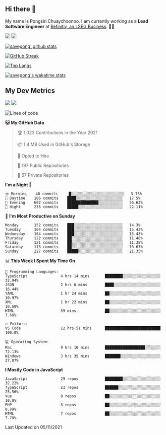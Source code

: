 ## Hi there 👋

My name is Pongsiri Chuaychoonoo. I am currently working as a **Lead Software Engineer** at [Refinitiv, an LSEG Business](https://www.refinitiv.com). 👨‍💻

[<img src="https://img.shields.io/badge/savepong.com-%230077B5.svg?&style=for-the-badge&color=81e6d9" />](https://savepong.com)
[<img src="https://img.shields.io/badge/linkedin-%230077B5.svg?&style=for-the-badge&logo=linkedin&logoColor=white" />](https://www.linkedin.com/in/savepong)

[![savepong' github stats](https://github-readme-stats.vercel.app/api?username=savepong&show_icons=true&count_private=true&theme=gotham&hide_border=true&bg_color=00000000&text_color=768390FF)](https://savepong.com/posts/stats)

[![GitHub Streak](https://github-readme-streak-stats.herokuapp.com?user=savepong&theme=gotham&hide_border=true&background=00000000&dates=768390FF)](https://savepong.com/posts/stats)

[![Top Langs](https://github-readme-stats.vercel.app/api/top-langs/?username=savepong&layout=compact&langs_count=10&theme=gotham&hide_border=true&bg_color=00000000&text_color=768390FF)](https://savepong.com/posts/stats)

[![savepong's wakatime stats](https://github-readme-stats.vercel.app/api/wakatime?username=@savepong&layout=default&theme=gotham&hide_border=true&bg_color=00000000&text_color=768390FF)](https://savepong.com/posts/stats)

## My Dev Metrics

[![](https://komarev.com/ghpvc/?username=savepong&color=blue&label=Profile%20Views)](https://github.com/savepong)
[![](https://img.shields.io/github/followers/savepong?label=GitHub%20Followers)](https://github.com/savepong)

<!--START_SECTION:waka-->
![Lines of code](https://img.shields.io/badge/From%20Hello%20World%20I%27ve%20Written-8.8%20million%20lines%20of%20code-blue)

**🐱 My GitHub Data** 

> 🏆 1,023 Contributions in the Year 2021
 > 
> 📦 1.4 MB Used in GitHub's Storage 
 > 
> 💼 Opted to Hire
 > 
> 📜 197 Public Repositories 
 > 
> 🔑 57 Private Repositories  
 > 
**I'm a Night 🦉** 

```text
🌞 Morning    40 commits     █░░░░░░░░░░░░░░░░░░░░░░░░   3.76% 
🌆 Daytime    186 commits    ████░░░░░░░░░░░░░░░░░░░░░   17.5% 
🌃 Evening    602 commits    ██████████████░░░░░░░░░░░   56.63% 
🌙 Night      235 commits    █████░░░░░░░░░░░░░░░░░░░░   22.11%

```
📅 **I'm Most Productive on Sunday** 

```text
Monday       152 commits    ███░░░░░░░░░░░░░░░░░░░░░░   14.3% 
Tuesday      164 commits    ███░░░░░░░░░░░░░░░░░░░░░░   15.43% 
Wednesday    164 commits    ███░░░░░░░░░░░░░░░░░░░░░░   15.43% 
Thursday     122 commits    ██░░░░░░░░░░░░░░░░░░░░░░░   11.48% 
Friday       121 commits    ██░░░░░░░░░░░░░░░░░░░░░░░   11.38% 
Saturday     113 commits    ██░░░░░░░░░░░░░░░░░░░░░░░   10.63% 
Sunday       227 commits    █████░░░░░░░░░░░░░░░░░░░░   21.35%

```


📊 **This Week I Spent My Time On** 

```text
💬 Programming Languages: 
TypeScript               4 hrs 14 mins       ████████░░░░░░░░░░░░░░░░░   32.94% 
JSON                     2 hrs 6 mins        ████░░░░░░░░░░░░░░░░░░░░░   16.44% 
YAML                     1 hr 24 mins        ██░░░░░░░░░░░░░░░░░░░░░░░   10.97% 
XML                      1 hr 22 mins        ██░░░░░░░░░░░░░░░░░░░░░░░   10.68% 
HTML                     59 mins             ██░░░░░░░░░░░░░░░░░░░░░░░   7.68%

🔥 Editors: 
VS Code                  12 hrs 51 mins      █████████████████████████   100.0%

💻 Operating System: 
Mac                      9 hrs 16 mins       ██████████████████░░░░░░░   72.13% 
Windows                  3 hrs 35 mins       ███████░░░░░░░░░░░░░░░░░░   27.87%

```

**I Mostly Code in JavaScript** 

```text
JavaScript               29 repos            ████████░░░░░░░░░░░░░░░░░   32.22% 
TypeScript               23 repos            ██████░░░░░░░░░░░░░░░░░░░   25.56% 
Vue                      9 repos             ██░░░░░░░░░░░░░░░░░░░░░░░   10.0% 
PHP                      8 repos             ██░░░░░░░░░░░░░░░░░░░░░░░   8.89% 
HTML                     7 repos             ██░░░░░░░░░░░░░░░░░░░░░░░   7.78%

```



 Last Updated on 05/11/2021
<!--END_SECTION:waka-->

<!--
**savepong/savepong** is a ✨ _special_ ✨ repository because its `README.md` (this file) appears on your GitHub profile.

Here are some ideas to get you started:

- 🔭 I’m currently working on WebComponents and TypeScript.
- 🌱 I’m currently learning ...
- 👯 I’m looking to collaborate on ...
- 🤔 I’m looking for help with ...
- 💬 Ask me about ...
- 📫 How to reach me: ...
- 😄 Pronouns: ...
- ⚡ Fun fact: ...
-->
